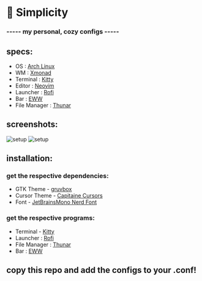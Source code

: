 # 🌿 Simplicity
### ----- my personal, cozy configs -----

## specs:
  - OS : [Arch Linux](https://archlinux.org/)
  - WM : [Xmonad](https://xmonad.org/)
  - Terminal : [Kitty](https://sw.kovidgoyal.net/kitty/)
  - Editor : [Neovim](https://neovim.io/)
  - Launcher : [Rofi](https://github.com/davatorium/rofi)
  - Bar : [EWW](https://github.com/elkowar/eww)
  - File Manager : [Thunar](https://wiki.archlinux.org/title/Thunar)

## screenshots:

![setup](https://media.discordapp.net/attachments/877252078521688124/1020467963511451708/2022-09-16-165500_1920x1080_scrot.png?width=575&height=321)
![setup](https://media.discordapp.net/attachments/877252078521688124/1020090460657696818/vim.png?width=575&height=321)

## installation:

### get the respective dependencies:
- GTK Theme - [gruvbox](https://store.kde.org/p/1681313/)
- Cursor Theme - [Capitaine Cursors](https://www.pling.com/p/1818760)
- Font - [JetBrainsMono Nerd Font](https://github.com/jtbx/jetbrainsmono-nerdfont)

### get the respective programs:
- Terminal - [Kitty](https://sw.kovidgoyal.net/kitty/)
- Launcher : [Rofi](https://github.com/davatorium/rofi)
- File Manager : [Thunar](https://wiki.archlinux.org/title/Thunar)
- Bar : [EWW](https://github.com/elkowar/eww)

## copy this repo and add the configs to your .conf!

